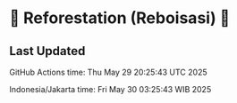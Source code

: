 
# 🌳 Reforestation (Reboisasi) 🌲

## Last Updated

GitHub Actions time: Thu May 29 20:25:43 UTC 2025

Indonesia/Jakarta time: Fri May 30 03:25:43 WIB 2025
